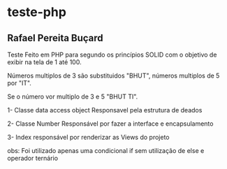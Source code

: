 # teste-php

## Rafael Pereita Buçard


Teste Feito em PHP para segundo os princípios SOLID com o objetivo de exibir na tela de 1 até 100.

Números multiplos de 3 são substituidos "BHUT", números multiplos de 5 por "IT".

Se o número vor multiplo de 3 e 5 "BHUT TI".

1-  Classe data access object Responsavel pela estrutura de deados 

2-  Classe Number Responsável por fazer a interface e encapsulamento 

3-  Index responsável por renderizar as Views do projeto 


obs: Foi utilizado apenas uma condicional if sem utilização de else e operador ternário 
